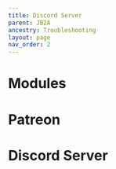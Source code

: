 ```yaml
---
title: Discord Server
parent: JB2A
ancestry: Troubleshooting
layout: page
nav_order: 2
---
```


# Modules
# Patreon
# Discord Server